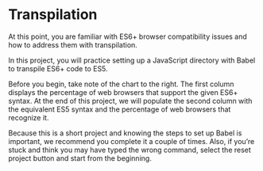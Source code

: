 # Transpilation
At this point, you are familiar with ES6+ browser compatibility issues and how to address them with transpilation.

In this project, you will practice setting up a JavaScript directory with Babel to transpile ES6+ code to ES5.

Before you begin, take note of the chart to the right. The first column displays the percentage of web browsers that support the given ES6+ syntax. At the end of this project, we will populate the second column with the equivalent ES5 syntax and the percentage of web browsers that recognize it.

Because this is a short project and knowing the steps to set up Babel is important, we recommend you complete it a couple of times. Also, if you’re stuck and think you may have typed the wrong command, select the reset project button and start from the beginning.
